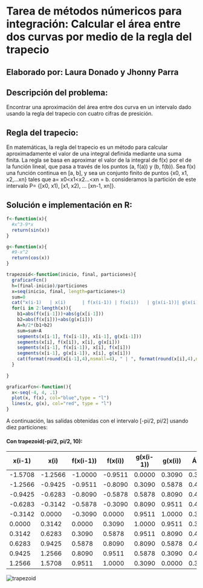 # Tarea de métodos númericos para integración: Calcular el área entre dos curvas por medio de la regla del trapecio
## Elaborado por: Laura Donado y Jhonny Parra


## Descripción del problema:

Encontrar una aproximación del área entre dos curva en un intervalo dado usando la regla del trapecio con cuatro cifras de presición.

## Regla del trapecio:

En matemáticas, la regla del trapecio es un método para calcular aproximadamente el valor de una integral definida mediante una suma finita. 
La regla se basa en aproximar el valor de la integral de f(x) por el de la función lineal, que pasa a través de los puntos (a, f(a)) y (b, f(b)).
Sea f(x) una función continua en [a, b], y sea un conjunto finito de puntos {x0, x1, x2,...xn} tales que a= x0<x1<x2...<xn = b.
consideramos la partición de este intervalo P=  {[x0, x1), [x1, x2), ... [xn-1, xn]}.



## Solución e implementación en R:

```r
f<-function(x){
  #x^3-9*x
  return(sin(x))
}

g<-function(x){
  #9-x^2
  return(cos(x))
}

trapezoid<-function(inicio, final, particiones){
  graficarFcn()
  h=(final-inicio)/particiones
  x=seq(inicio, final, length=particiones+1)
  sum=0
  cat("x(i-1)   | x(i)      | f(x(i-1)) | f(x(i))   | g(x(i-1))| g(x(i))  | Área\n")
  for(i in 2:length(x)){
    b1=abs(f(x[i-1]))+abs(g(x[i-1]))
    b2=abs(f(x[i]))+abs(g(x[i]))
    A=h/2*(b1+b2)
    sum=sum+A
    segments(x[i-1], f(x[i-1]), x[i-1], g(x[i-1]))
    segments(x[i], f(x[i]), x[i], g(x[i]))
    segments(x[i-1], f(x[i-1]), x[i], f(x[i]))
    segments(x[i-1], g(x[i-1]), x[i], g(x[i]))
    cat(format(round(x[i-1],4),nsmall=4), " | ", format(round(x[i],4),nsmall=4), " | ", format(round(f(x[i-1]),4),nsmall=4), " | ", format(round(f(x[i]),4),nsmall=4)," | ", format(round(g(x[i-1]),4),nsmall=4), " | ", format(round(g(x[i]),4),nsmall=4), " | ", format(round(A,4),nsmall=4), "\n")
  }
  
}

graficarFcn<-function(){
  x<-seq(-4, 4, .1)
  plot(x, f(x), col="blue",type = "l")
  lines(x, g(x), col="red", type = "l")
}
```


A continuación, las salidas obtenidas con el intervalo [-pi/2, pi/2] usando diez particiones:

#### Con trapezoid(-pi/2, pi/2, 10):
|x(i-1)   | x(i)      | f(x(i-1))  | f(x(i))  | g(x(i-1))  | g(x(i))  | Área|
| ------------ | ------------ | ------------ | ------------ | ------------ | ------------ | ------------ |
|-1.5708  | -1.2566   |  -1.0000  |  -0.9511 | 0.0000  |  0.3090  |  0.3550 |
|-1.2566  |  -0.9425  |  -0.9511  |  -0.8090 | 0.3090  |  0.5878  |  0.4173 |
|-0.9425  |  -0.6283  |  -0.8090  |  -0.5878 | 0.5878  |  0.8090  |  0.4388 |
|-0.6283  |  -0.3142  |  -0.5878  |  -0.3090 | 0.8090  |  0.9511  |  0.4173 |
|-0.3142  |  0.0000   |  -0.3090  |  0.0000  | 0.9511  |  1.0000  |  0.3550 |
|0.0000   |  0.3142   |  0.0000   |  0.3090  | 1.0000  |  0.9511  |  0.3550 |
|0.3142   |  0.6283   |  0.3090   |  0.5878  | 0.9511  |  0.8090  |  0.4173 |
|0.6283   |  0.9425   |  0.5878   |  0.8090  | 0.8090  |  0.5878  |  0.4388 |
|0.9425   |  1.2566   |  0.8090   |  0.9511  | 0.5878  |  0.3090  |  0.4173 |
|1.2566   |  1.5708   |  0.9511   |  1.0000  | 0.3090  |  0.0000  |  0.3550 |


![trapezoid](https://github.com/donadol/analisis_numerico_1826/blob/master/Talleres%20y%20Tareas/trapezoid.png)
